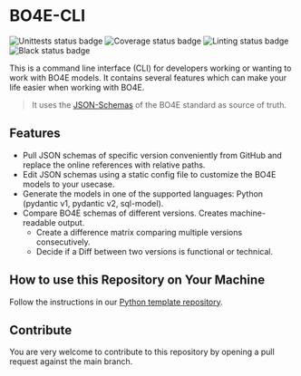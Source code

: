# BO4E-CLI

![Unittests status badge](https://github.com/bo4e/BO4E-CLI/workflows/Unittests/badge.svg?query=branch=main)
![Coverage status badge](https://github.com/bo4e/BO4E-CLI/workflows/Coverage/badge.svg?query=branch=main)
![Linting status badge](https://github.com/bo4e/BO4E-CLI/workflows/Linting/badge.svg?query=branch=main)
![Black status badge](https://github.com/bo4e/BO4E-CLI/workflows/Formatting/badge.svg?query=branch=main)

This is a command line interface (CLI) for developers working or wanting to work with BO4E models.
It contains several features which can make your life easier when working with BO4E.

> It uses the [JSON-Schemas](https://github.com/bo4e/BO4E-Schemas) of the BO4E standard as source of truth.

## Features

- Pull JSON schemas of specific version conveniently from GitHub and replace the online references with relative paths.
- Edit JSON schemas using a static config file to customize the BO4E models to your usecase.
- Generate the models in one of the supported languages: Python (pydantic v1, pydantic v2, sql-model).
- Compare BO4E schemas of different versions. Creates machine-readable output.
  - Create a difference matrix comparing multiple versions consecutively.
  - Decide if a Diff between two versions is functional or technical.

## How to use this Repository on Your Machine

Follow the instructions in our [Python template repository](https://github.com/Hochfrequenz/python_template_repository#how-to-use-this-repository-on-your-machine).

## Contribute

You are very welcome to contribute to this repository by opening a pull request against the main branch.

